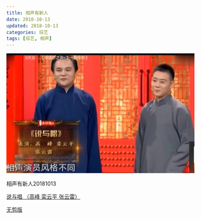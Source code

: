 ```yaml
---
title: 相声有新人
date: 2018-10-13
updated: 2018-10-13
categories: 综艺
tags: [综艺, 相声]
---
```


![](https://raw.githubusercontent.com/rhenginium/image/main/20210324223111.png)

相声有新人20181013

[说与唱 （高峰 栾云平 张云雷）](https://www.bilibili.com/video/BV1GT4y157W8) 

[无剪版](https://www.bilibili.com/video/BV1Ht411Z7Vk?p=1)

